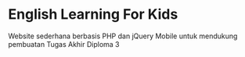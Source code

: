 # English Learning For Kids
Website sederhana berbasis PHP dan jQuery Mobile untuk mendukung pembuatan Tugas Akhir Diploma 3

